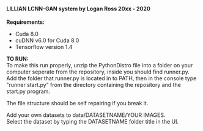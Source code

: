 #### LILLIAN LCNN-GAN system by Logan Ross 20xx - 2020

**Requirements:**
- Cuda 8.0
- cuDNN v6.0 for Cuda 8.0
- Tensorflow version 1.4

**TO RUN:**\
To make this run properly, unzip the PythonDistro file into a folder on your computer seperate from the repository, inside you should find runner.py.\
Add the folder that runner.py is located in to PATH, then in the console type "runner start.py" from the directory containing the repository and the start.py program.

The file structure should be self repairing if you break it.

Add your own datasets to data/DATASETNAME/YOUR IMAGES.\
Select the dataset by typing the DATASETNAME folder title in the UI.
